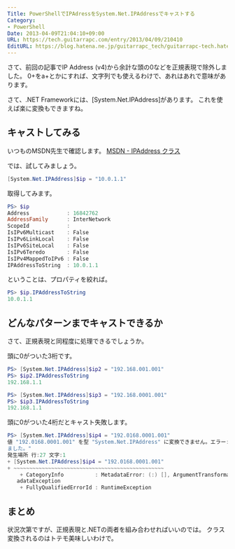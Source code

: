 ```yaml
---
Title: PowerShellでIPAdressをSystem.Net.IPAddressでキャストする
Category:
- PowerShell
Date: 2013-04-09T21:04:10+09:00
URL: https://tech.guitarrapc.com/entry/2013/04/09/210410
EditURL: https://blog.hatena.ne.jp/guitarrapc_tech/guitarrapc-tech.hatenablog.com/atom/entry/6802418398340681563
---
```



さて、前回の記事でIP Address (v4)から余計な頭の0などを正規表現で除外しました。
0+をa+とかにすれば、文字列でも使えるわけで、あれはあれで意味があります。

さて、.NET Frameworkには、[System.Net.IPAddress]があります。
これを使えば楽に変換もできますね。



## キャストしてみる

いつものMSDN先生で確認します。
[MSDN - IPAddress クラス](http://msdn.microsoft.com/ja-jp/library/system.net.ipaddress.aspx)

では、試してみましょう。

```ps1
[System.Net.IPAddress]$ip = "10.0.1.1"
```


取得してみます。

```ps1
PS> $ip
Address            : 16842762
AddressFamily      : InterNetwork
ScopeId            :
IsIPv6Multicast    : False
IsIPv6LinkLocal    : False
IsIPv6SiteLocal    : False
IsIPv6Teredo       : False
IsIPv4MappedToIPv6 : False
IPAddressToString  : 10.0.1.1
```


ということは、プロパティを絞れば。

```ps1
PS> $ip.IPAddressToString
10.0.1.1
```


## どんなパターンまでキャストできるか

さて、正規表現と同程度に処理できるでしょうか。

頭に0がついた3桁です。

```ps1
PS> [System.Net.IPAddress]$ip2 = "192.168.001.001"
PS> $ip2.IPAddressToString
192.168.1.1
```

```ps1
PS> [System.Net.IPAddress]$ip3 = "192.168.0001.001"
PS> $ip3.IPAddressToString
192.168.1.1
```

頭に0がついた4桁だとキャスト失敗します。

```ps1
PS> [System.Net.IPAddress]$ip4 = "192.0168.0001.001"
値 "192.0168.0001.001" を型 "System.Net.IPAddress" に変換できません。エラー: "無効な IP アドレスが指定され
ました。"
発生場所 行:27 文字:1
+ [System.Net.IPAddress]$ip4 = "192.0168.0001.001"
+ ~~~~~~~~~~~~~~~~~~~~~~~~~~~~~~~~~~~~~~~~~~~~~~~~
    + CategoryInfo          : MetadataError: (:) [], ArgumentTransformationMet
   adataException
    + FullyQualifiedErrorId : RuntimeException
```

## まとめ

状況次第ですが、正規表現と.NETの両者を組み合わせればいいのでは。
クラス変換されるのはトテモ美味しいわけで。
